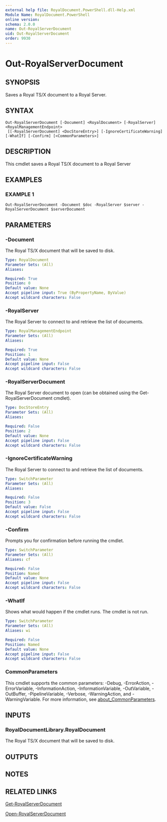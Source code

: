 ```yaml
---
external help file: RoyalDocument.PowerShell.dll-Help.xml
Module Name: RoyalDocument.PowerShell
online version:
schema: 2.0.0
name: Out-RoyalServerDocument
uid: Out-RoyalServerDocument
order: 9930
---
```


# Out-RoyalServerDocument

## SYNOPSIS
Saves a Royal TS/X document to a Royal Server.

## SYNTAX

```
Out-RoyalServerDocument [-Document] <RoyalDocument> [-RoyalServer] <RoyalManagementEndpoint>
 [[-RoyalServerDocument] <DocStoreEntry>] [-IgnoreCertificateWarning] [-WhatIf] [-Confirm] [<CommonParameters>]
```

## DESCRIPTION
This cmdlet saves a Royal TS/X document to a Royal Server

## EXAMPLES

### EXAMPLE 1
```
Out-RoyalServerDocument -Document $doc -RoyalServer $server -RoyalServerDocument $serverDocument
```

## PARAMETERS

### -Document
The Royal TS/X document that will be saved to disk.

```yaml
Type: RoyalDocument
Parameter Sets: (All)
Aliases:

Required: True
Position: 0
Default value: None
Accept pipeline input: True (ByPropertyName, ByValue)
Accept wildcard characters: False
```

### -RoyalServer
The Royal Server to connect to and retrieve the list of documents.

```yaml
Type: RoyalManagementEndpoint
Parameter Sets: (All)
Aliases:

Required: True
Position: 1
Default value: None
Accept pipeline input: False
Accept wildcard characters: False
```

### -RoyalServerDocument
The Royal Server document to open (can be obtained using the Get-RoyalServerDocument cmdlet).

```yaml
Type: DocStoreEntry
Parameter Sets: (All)
Aliases:

Required: False
Position: 2
Default value: None
Accept pipeline input: False
Accept wildcard characters: False
```

### -IgnoreCertificateWarning
The Royal Server to connect to and retrieve the list of documents.

```yaml
Type: SwitchParameter
Parameter Sets: (All)
Aliases:

Required: False
Position: 3
Default value: False
Accept pipeline input: False
Accept wildcard characters: False
```

### -Confirm
Prompts you for confirmation before running the cmdlet.

```yaml
Type: SwitchParameter
Parameter Sets: (All)
Aliases: cf

Required: False
Position: Named
Default value: None
Accept pipeline input: False
Accept wildcard characters: False
```

### -WhatIf
Shows what would happen if the cmdlet runs.
The cmdlet is not run.

```yaml
Type: SwitchParameter
Parameter Sets: (All)
Aliases: wi

Required: False
Position: Named
Default value: None
Accept pipeline input: False
Accept wildcard characters: False
```

### CommonParameters
This cmdlet supports the common parameters: -Debug, -ErrorAction, -ErrorVariable, -InformationAction, -InformationVariable, -OutVariable, -OutBuffer, -PipelineVariable, -Verbose, -WarningAction, and -WarningVariable. For more information, see [about_CommonParameters](http://go.microsoft.com/fwlink/?LinkID=113216).

## INPUTS

### RoyalDocumentLibrary.RoyalDocument
The Royal TS/X document that will be saved to disk.

## OUTPUTS

## NOTES

## RELATED LINKS

[Get-RoyalServerDocument]()

[Open-RoyalServerDocument]()

